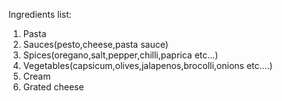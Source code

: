 Ingredients list:
1. Pasta
2. Sauces(pesto,cheese,pasta sauce)
3. Spices(oregano,salt,pepper,chilli,paprica etc...)
4. Vegetables(capsicum,olives,jalapenos,brocolli,onions etc....)
5. Cream
6. Grated cheese